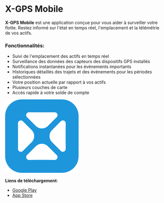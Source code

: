 # X-GPS Mobile

**X-GPS Mobile** est une application conçue pour vous aider à surveiller votre flotte. Restez informé sur l'état en temps réel, l'emplacement et la télémétrie de vos actifs.

### **Fonctionnalités:**

- Suivi de l'emplacement des actifs en temps réel
- Surveillance des données des capteurs des dispositifs GPS installés
- Notifications instantanées pour les événements importants
- Historiques détaillés des trajets et des événements pour les périodes sélectionnées
- Votre position actuelle par rapport à vos actifs
- Plusieurs couches de carte
- Accès rapide à votre solde de compte

![Icône X-GPS Mobile](attachments/b91b3c8d8f9e4521984f3993c3b5d958.svg)

**Liens de téléchargement**:

- [Google Play](https://play.google.com/store/apps/details?id=com.squaregps.xgps.mobile)
- [App Store](https://apps.apple.com/us/app/x-gps-mobile/id6739621705)
